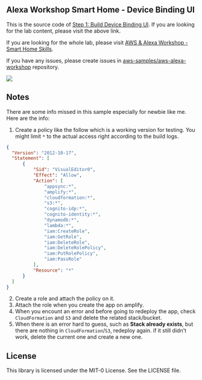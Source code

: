 ## Alexa Workshop Smart Home - Device Binding UI

This is the source code of [Step 1: Build Device Binding UI](https://alexaworkshop.com/smart-home/1.build-device-ui/).
If you are looking for the lab content, please visit the above link.

If you are looking for the whole lab, please visit [AWS & Alexa Workshop - Smart Home Skills](https://alexaworkshop.com/smart-home/).

If you have any issues, please create issues in [aws-samples/aws-alexa-workshop](https://github.com/aws-samples/aws-alexa-workshop/issues) repository.

![](aws_alexa.png)

## Notes

There are some info missed in this sample especially for newbie like me. Here are the info:
  1. Create a policy like the follow which is a working version for testing. You might limit `*` to the actual access right according to the build logs.
  ```json
  {
    "Version": "2012-10-17",
    "Statement": [
        {
            "Sid": "VisualEditor0",
            "Effect": "Allow",
            "Action": [
                "appsync:*",
                "amplify:*",
                "cloudformation:*",
                "s3:*",
                "cognito-idp:*",
                "cognito-identity:*",
                "dynamodb:*",
                "lambda:*",
                "iam:CreateRole",
                "iam:GetRole",
                "iam:DeleteRole",
                "iam:DeleteRolePolicy",
                "iam:PutRolePolicy",
                "iam:PassRole"
            ],
            "Resource": "*"
        }
    ]
}
```
  2. Create a role and attach the policy on it.
  3. Attach the role when you create the app on amplify.
  4. When you encount an error and before going to redeploy the app, check `CloudFormation` and `S3` and delete the related stack/bucket.
  5. When there is an error hard to guess, such as **Stack already exists**, but there are nothing in `CloudFormation`/`S3`, redeploy again. if it still didn't work, delete the current one and create a new one.
  
## License

This library is licensed under the MIT-0 License. See the LICENSE file.

